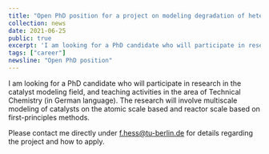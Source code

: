 ```yaml
---
title: "Open PhD position for a project on modeling degradation of heterogeneous catalysts"
collection: news
date: 2021-06-25
public: true
excerpt: 'I am looking for a PhD candidate who will participate in research in the catalyst modeling field, and teaching activities in the area of Technical Chemistry (in German language). The research will involve multiscale modeling of  catalysts on the atomic scale based and reactor scale based on first-principles methods. Contact: f.hess[at]tu-berlin.de'
tags: ["career"]
newsline: "Open PhD position"
---
```


I am looking for a PhD candidate who will participate in research in the catalyst modeling field, and teaching activities in the area of Technical Chemistry (in German language). The research will involve multiscale modeling of  catalysts on the atomic scale based and reactor scale based on first-principles methods.

Please contact me directly under f.hess@tu-berlin.de for details regarding the project and how to apply. 

